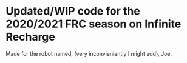 # Updated/WIP code for the 2020/2021 FRC season on Infinite Recharge
Made for the robot named, (very inconvieniently I might add), Joe.
